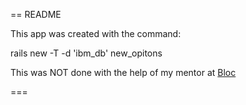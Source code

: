 == README

This app was created with the command:

rails new -T -d 'ibm_db' new_opitons

This was NOT done with the help of my mentor at [Bloc](https://bloc.io)

===